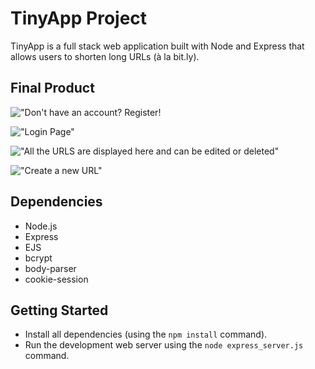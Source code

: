 # TinyApp Project

TinyApp is a full stack web application built with Node and Express that allows users to shorten long URLs (à la bit.ly).

## Final Product

!["Don't have an account? Register!](https://github.com/desireemendes/tinyurl/blob/master/docs/register.png?raw=true)

!["Login Page"](https://github.com/desireemendes/tinyurl/blob/master/docs/login.png?raw=true)

!["All the URLS are displayed here and can be edited or deleted"](https://github.com/desireemendes/tinyurl/blob/master/docs/urls.png?raw=true)

!["Create a new URL"](https://github.com/desireemendes/tinyurl/blob/master/docs/createURL.png?raw=true)

## Dependencies

- Node.js
- Express
- EJS
- bcrypt
- body-parser
- cookie-session

## Getting Started

- Install all dependencies (using the `npm install` command).
- Run the development web server using the `node express_server.js` command.
